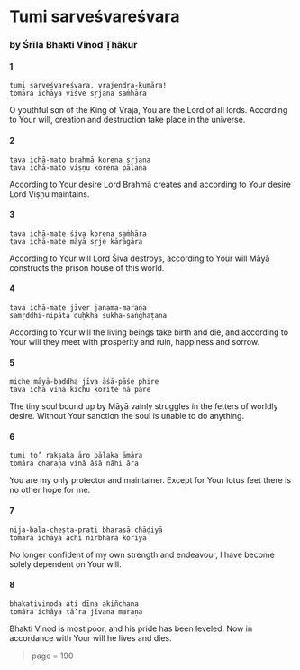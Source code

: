 # Tumi sarveśvareśvara

### by Śrīla Bhakti Vinod Ṭhākur

#### 1

    tumi sarveśvareśvara, vrajendra-kumāra!
    tomāra ichāya viśve sṛjana saṁhāra

O youthful son of the King of Vraja, You are the Lord of all lords. According to Your will, creation and destruction take place in the universe.

#### 2

    tava ichā-mato brahmā korena sṛjana
    tava ichā-mato viṣṇu korena pālana

According to Your desire Lord Brahmā creates and according to Your desire Lord Viṣṇu maintains.

#### 3

    tava ichā-mate śiva korena saṁhāra
    tava ichā-mate māyā sṛje kārāgāra

According to Your will Lord Śiva destroys, according to Your will Māyā constructs the prison house of this world.

#### 4

    tava ichā-mate jīver janama-maraṇa
    samṛddhi-nipāta duḥkha sukha-saṅghaṭana

According to Your will the living beings take birth and die, and according to Your will they meet with prosperity and ruin, happiness and sorrow.

#### 5

    miche māyā-baddha jīva āśā-pāśe phire
    tava ichā vinā kichu korite nā pāre

The tiny soul bound up by Māyā vainly struggles in the fetters of worldly desire. Without Your sanction the soul is unable to do anything.

#### 6

    tumi to’ rakṣaka āro pālaka āmāra
    tomāra charaṇa vinā āśā nāhi āra

You are my only protector and maintainer. Except for Your lotus feet there is no other hope for me.

#### 7

    nija-bala-cheṣṭa-prati bharasā chāḍiyā
    tomāra ichāya āchi nirbhara koriyā

No longer confident of my own strength and endeavour, I have become solely dependent on Your will.

#### 8

    bhakativinoda ati dīna akiñchana
    tomāra ichāya tā’ra jīvana maraṇa

Bhakti Vinod is most poor, and his pride has been leveled. Now in accordance with Your will he lives and dies.


> page = 190